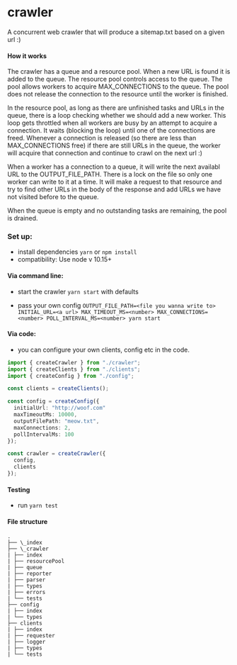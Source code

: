 # crawler

A concurrent web crawler that will produce a sitemap.txt based on a given url :)

#### How it works

The crawler has a queue and a resource pool. When a new URL is found it is added to the queue. The resource pool controls access to the queue. The pool allows workers to acquire MAX_CONNECTIONS to the queue. The pool does not release the connection to the resource until the worker is finished.

In the resource pool, as long as there are unfinished tasks and URLs in the queue, there is a loop checking whether we should add a new worker. This loop gets throttled when all workers are busy by an attempt to acquire a connection. It waits (blocking the loop) until one of the connections are freed. Whenever a connection is released (so there are less than MAX_CONNECTIONS free) if there are still URLs in the queue, the worker will acquire that connection and continue to crawl on the next url :)

When a worker has a connection to a queue, it will write the next availabl URL to the OUTPUT_FILE_PATH. There is a lock on the file so only one worker can write to it at a time. It will make a request to that resource and try to find other URLs in the body of the response and add URLs we have not visited before to the queue.

When the queue is empty and no outstanding tasks are remaining, the pool is drained.

### Set up:

- install dependencies `yarn` or `npm install`
- compatibility: Use node v 10.15+

#### Via command line:

- start the crawler `yarn start` with defaults

- pass your own config `OUTPUT_FILE_PATH=<file you wanna write to> INITIAL_URL=<a url> MAX_TIMEOUT_MS=<number> MAX_CONNECTIONS=<number> POLL_INTERVAL_MS=<number> yarn start`

#### Via code:

- you can configure your own clients, config etc in the code.

```ts
import { createCrawler } from "./crawler";
import { createClients } from "./clients";
import { createConfig } from "./config";

const clients = createClients();

const config = createConfig({
  initialUrl: "http://woof.com"
  maxTimeoutMs: 10000,
  outputFilePath: "meow.txt",
  maxConnections: 2,
  pollIntervalMs: 100
});

const crawler = createCrawler({
  config,
  clients
});

```

#### Testing

- run `yarn test`

#### File structure

```
.
├── \_index
├── \_crawler
| ├── index
| ├── resourcePool
| ├── queue
| ├── reporter
| ├── parser
| ├── types
| ├── errors
| └── tests
├── config
| ├── index
| └── types
├── clients
| ├── index
| ├── requester
| ├── logger
| ├── types
| └── tests
```
